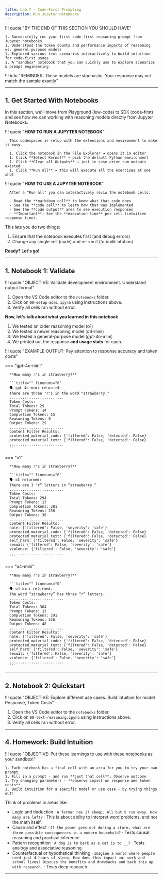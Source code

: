 ```yaml
---
title: Lab 7 · Code-First Prompting
description: Run Jupyter Notebooks
---
```


!!! quote "BY THE END OF THIS SECTION YOU SHOULD HAVE"

    1. Successfully run your first code-first reasoning prompt from Jupyter notebooks
    1. Understood the token counts and performance impacts of reasoning vs. general-purpose models
    1. Explored various text scenarios interactively to build intuition for code-first usage
    1. A "sandbox" notebook that you can quickly use to explore scenarios & prompt engineering

!!! info "REMINDER: These models are stochastic. Your response may not match the sample exactly"

---

## 1. Get Started With Notebooks

In this section, we'll move from Playground (low-code) to SDK (code-first) and see how we can working with reasoning models directly from Jupyter Notebooks.

!!! quote "**HOW TO RUN A JUPYTER NOTEBOOK**"

      This codespaces is setup with the extensions and environment to make it easy.

      1. Click the notebook in the File Explorer → opens it in editor
      1. Click **Select Kernel** → pick the default Python environment
      1. Click **Clear all Outputs** → just in case prior run outputs existed
      1. Click **Run all** → this will execute all the exercises at one shot

!!! quote "**HOW TO USE A JUPYTER NOTEBOOK**"

      After a "Run all" you can interactively reviw the notebook cells:

      - Read the **markdown cell** to know what that code does
      - See the **code cell** to learn how that was implemented
      - See the **code output** area to see execution responses
      - **Important**: See the **execution time** per cell (intuitive response time).

This lets you do two things:

1. Ensure that the notebook executes first (and debug errors)
1. Change any single cell (code) and re-run it (to build intution)

**Ready? Let's go!**

---

## 1. Notebook 1: Validate

!!! quote "OBJECTIVE: Validate development environment. Understand output format"

1. Open the VS Code editor to the `notebooks` folder.
1. Click on `00-setup-aoai.ipynb` using instructions above.
1. Verify all cells ran without error.

**Now, let's talk about what you learned in this notebook**

1. We tested an older reasoning model (o1)
1. We tested a newer reasoning model (o4-mini)
1. We tested a general-purpose model (gpt-4o-mini)
1. We printed out the response **and usage stats** for each.

!!! quote "EXAMPLE OUTPUT: Pay attention to response accuracy and token costs"

=== "gpt-4o-mini"

      **How many r's in strawberry?**

      ```title="" linenums="0"
      🗣️ gpt-4o-mini returned:
      There are three 'r's in the word "strawberry."
      .........................
      Token Costs:
      Total Tokens: 29
      Prompt Tokens: 14
      Completion Tokens: 15
      Reasoning Tokens: 0
      Output Tokens: 29
      .........................
      Content Filter Results:
      protected_material_code: {'filtered': False, 'detected': False}
      protected_material_text: {'filtered': False, 'detected': False}
      .........................
      ```

=== "o1"

      **How many r's in strawberry?**

      ```title="" linenums="0"
      🗣️ o1 returned:
      There are 3 “r” letters in “strawberry.”
      .........................
      Token Costs:
      Total Tokens: 294
      Prompt Tokens: 13
      Completion Tokens: 281
      Reasoning Tokens: 256
      Output Tokens: 38
      .........................
      Content Filter Results:
      hate: {'filtered': False, 'severity': 'safe'}
      protected_material_code: {'filtered': False, 'detected': False}
      protected_material_text: {'filtered': False, 'detected': False}
      self_harm: {'filtered': False, 'severity': 'safe'}
      sexual: {'filtered': False, 'severity': 'safe'}
      violence: {'filtered': False, 'severity': 'safe'}
      .........................
      ```

=== "o4-mini"

      **How many r's in strawberry?**

      ```title="" linenums="0"
      🗣️ o4-mini returned:
      The word “strawberry” has three “r” letters.
      .........................
      Token Costs:
      Total Tokens: 304
      Prompt Tokens: 13
      Completion Tokens: 291
      Reasoning Tokens: 256
      Output Tokens: 48
      .........................
      Content Filter Results:
      hate: {'filtered': False, 'severity': 'safe'}
      protected_material_code: {'filtered': False, 'detected': False}
      protected_material_text: {'filtered': False, 'detected': False}
      self_harm: {'filtered': False, 'severity': 'safe'}
      sexual: {'filtered': False, 'severity': 'safe'}
      violence: {'filtered': False, 'severity': 'safe'}
      .........................
      ```

---

## 2. Notebook 2: Quickstart

!!! quote "OBJECTIVE: Explore different use cases. Build intuition for model Response, Token Costs"

1. Open the VS Code editor to the `notebooks` folder.
1. Click on `00-text-reasoning.ipynb` using instructions above.
1. Verify all cells ran without error.


---

## 4. Homework: Build Intuition


!!! quote "OBJECTIVE: Put these learnings to use with these notebooks as your sandbox!"

    1. Each notebook has a final cell with an area for you to try your own prompt
    1. Fill in a prompt - and run **just that cell**. Observe outcome
    1. Try changing parameters - **observe impact on response and token costs**
    1. Build intuition for a specific model or use case - by trying things out!

Think of problems in areas like:

   - Logic and deduction · `A farmer has 17 sheep. All but 9 run away. How many are left?` · This is about ability to interpret word problems, and not the math itself.
   - Cause and effect · `If the power goes out during a storm, what are three possible consequences in a modern household?` · Tests causal reasoning and practical inference
   - Pattern recognition · `A dog is to bark as a cat is to __?` · Tests analogy and associative reasoning
   - Counterfactual or hypothetical thinking · `Imagine a world where people need just 4 hours of sleep. How does this impact our work and school lives? Discuss the benefits and drawbacks and back this up with research.` · Tests deep research.

---